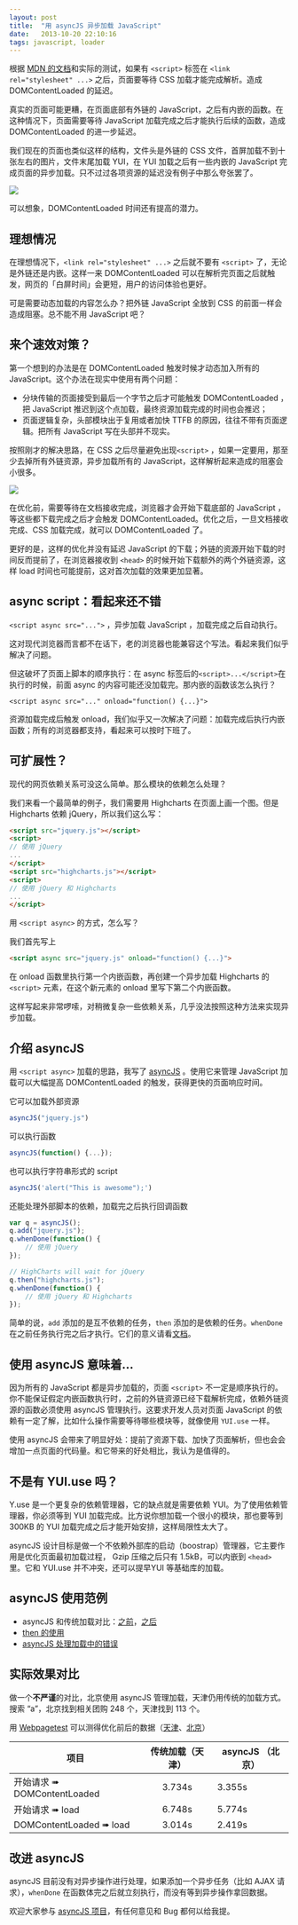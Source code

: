 ```yaml
---
layout: post
title:  "用 asyncJS 异步加载 JavaScript"
date:   2013-10-20 22:10:16
tags: javascript, loader
---
```


根据 [MDN 的文档](https://developer.mozilla.org/en-US/docs/Web/Reference/Events/DOMContentLoaded)和实际的测试，如果有 `<script>` 标签在 `<link rel="stylesheet" ...>` 之后，页面要等待 CSS 加载才能完成解析。造成 DOMContentLoaded 的延迟。

真实的页面可能更糟，在页面底部有外链的 JavaScript，之后有内嵌的函数。在这种情况下，页面需要等待 JavaScript 加载完成之后才能执行后续的函数，造成 DOMContentLoaded 的进一步延迟。

我们现在的页面也类似这样的结构，文件头是外链的 CSS 文件，首屏加载不到十张左右的图片，文件末尾加载 YUI，在 YUI 加载之后有一些内嵌的 JavaScript 完成页面的异步加载。只不过过各项资源的延迟没有例子中那么夸张罢了。

![](/assets/asyncjs/before.png)

可以想象，DOMContentLoaded 时间还有提高的潜力。

## 理想情况
在理想情况下，`<link rel="stylesheet" ...>` 之后就不要有 `<script>` 了，无论是外链还是内嵌。这样一来 DOMContentLoaded 可以在解析完页面之后就触发，网页的「白屏时间」会更短，用户的访问体验也更好。

可是需要动态加载的内容怎么办？把外链 JavaScript 全放到 CSS 的前面一样会造成阻塞。总不能不用 JavaScript 吧？

## 来个速效对策？
第一个想到的办法是在 DOMContentLoaded 触发时候才动态加入所有的 JavaScript。这个办法在现实中使用有两个问题：

* 分块传输的页面接受到最后一个字节之后才可能触发 DOMContentLoaded ，把 JavaScript 推迟到这个点加载，最终资源加载完成的时间也会推迟；
* 页面逻辑复杂，头部模块出于复用或者加快 TTFB 的原因，往往不带有页面逻辑。把所有 JavaScript 写在头部并不现实。

按照刚才的解决思路，在 CSS 之后尽量避免出现`<script>` ，如果一定要用，那至少去掉所有外链资源，异步加载所有的 JavaScript，这样解析起来造成的阻塞会小很多。

![](/assets/asyncjs/comparison.png)

在优化前，需要等待在文档接收完成，浏览器才会开始下载底部的 JavaScript ，等这些都下载完成之后才会触发 DOMContentLoaded。优化之后，一旦文档接收完成、CSS 加载完成，就可以 DOMContentLoaded 了。

更好的是，这样的优化并没有延迟 JavaScript 的下载；外链的资源开始下载的时间反而提前了，在浏览器接收到 `<head>` 的时候开始下载额外的两个外链资源，这样 load 时间也可能提前，这对首次加载的效果更加显著。

## async script：看起来还不错
`<script async src="...">` ，异步加载 JavaScript ，加载完成之后自动执行。

这对现代浏览器而言都不在话下，老的浏览器也能兼容这个写法。看起来我们似乎解决了问题。

但这破坏了页面上脚本的顺序执行：在 async 标签后的`<script>...</script>`在执行的时候，前面 async 的内容可能还没加载完。那内嵌的函数该怎么执行？

`<script async src="..." onload="function() {...}">`  

资源加载完成后触发 onload，我们似乎又一次解决了问题：加载完成后执行内嵌函数；所有的浏览器都支持，看起来可以按时下班了。

## 可扩展性？
现代的网页依赖关系可没这么简单。那么模块的依赖怎么处理？

我们来看一个最简单的例子，我们需要用 Highcharts 在页面上画一个图。但是 Highcharts 依赖 jQuery，所以我们这么写：

````html
<script src="jquery.js"></script>
<script>
// 使用 jQuery
...
</script>
<script src="highcharts.js"></script>
<script>
// 使用 jQuery 和 Highcharts
...
</script>
````

用 `<script async>` 的方式，怎么写？

我们首先写上

````html
<script async src="jquery.js" onload="function() {...}">
````

在 onload 函数里执行第一个内嵌函数，再创建一个异步加载 Highcharts 的 `<script>` 元素，在这个新元素的 onload 里写下第二个内嵌函数。

这样写起来非常啰嗦，对稍微复杂一些依赖关系，几乎没法按照这种方法来实现异步加载。

## 介绍 asyncJS
用 `<script async>` 加载的思路，我写了 [asyncJS](http://github.com/th507/asyncjs) 。使用它来管理 JavaScript 加载可以大幅提高 DOMContentLoaded 的触发，获得更快的页面响应时间。

它可以加载外部资源

````javascript
asyncJS("jquery.js")
````

可以执行函数

````javascript
asyncJS(function() {...});
````

也可以执行字符串形式的 script

````javascript
asyncJS('alert("This is awesome");')
````

还能处理外部脚本的依赖，加载完之后执行回调函数

````javascript
var q = asyncJS();
q.add("jquery.js");
q.whenDone(function() {
	// 使用 jQuery
});

// HighCharts will wait for jQuery
q.then("highcharts.js");
q.whenDone(function() {
	// 使用 jQuery 和 Highcharts
});
````

简单的说，`add` 添加的是互不依赖的任务，`then` 添加的是依赖的任务。`whenDone` 在之前任务执行完之后才执行。它们的意义请看[文档](http://github.com/th507/asyncjs)。

## 使用 asyncJS 意味着...
因为所有的 JavaScript 都是异步加载的，页面 `<script>` 不一定是顺序执行的。你不能保证假定内嵌函数执行时，之前的外链资源已经下载解析完成，依赖外链资源的函数必须使用 asyncJS 管理执行。这要求开发人员对页面 JavaScript 的依赖有一定了解，比如什么操作需要等待哪些模块等，就像使用 `YUI.use` 一样。

使用 asyncJS 会带来了明显好处：提前了资源下载、加快了页面解析，但也会会增加一点页面的代码量。和它带来的好处相比，我认为是值得的。

## 不是有 YUI.use 吗？
Y.use 是一个更复杂的依赖管理器，它的缺点就是需要依赖 YUI。为了使用依赖管理器，你必须等到 YUI 加载完成。比方说你想加载一个很小的模块，那也要等到 300KB 的 YUI 加载完成之后才能开始安排，这样局限性太大了。

asyncJS 设计目标是做一个不依赖外部库的启动（boostrap）管理器，它主要作用是优化页面最初加载过程， Gzip 压缩之后只有 1.5kB，可以内嵌到 `<head>` 里。它和 YUI.use 并不冲突，还可以提早YUI 等基础库的加载。

## asyncJS 使用范例
* asyncJS 和传统加载对比：[之前](http://attic.johnmt.dev.sankuai.com/asyncjs/examples/external-normal.html)，[之后](http://attic.johnmt.dev.sankuai.com/asyncjs/examples/external-better.html)
* [then 的使用](http://attic.johnmt.dev.sankuai.com/asyncjs/examples/then.html)
* [asyncJS 处理加载中的错误](http://attic.johnmt.dev.sankuai.com/asyncjs/examples/error-handling.html)

## 实际效果对比
做一个**不严谨**的对比，北京使用 asyncJS 管理加载，天津仍用传统的加载方式。搜索 “a”，北京找到相关团购 248 个，天津找到 113 个。

用 [Webpagetest](http://www.webpagetest.org) 可以测得优化前后的数据（[天津](http://www.webpagetest.org/result/131015_MP_J1E/1/details/)、[北京](http://www.webpagetest.org/result/131015_AM_J0B/1/details/)）


<table>
<thead>
<tr>
<th>项目                          </th>
<th align="center">   传统加载（天津）   </th>
<th>   asyncJS （北京）</th>
</tr>
</thead>
<tbody>
<tr>
<td>开始请求 ➠ DOMContentLoaded   </td>
<td align="center">   3.734s  </td>
<td>   3.355s</td>
</tr>
<tr>
<td>开始请求 ➠ load               </td>
<td align="center">   6.748s  </td>
<td>   5.774s</td>
</tr>
<tr>
<td>DOMContentLoaded ➠ load       </td>
<td align="center">   3.014s  </td>
<td>   2.419s</td>
</tr>
</tbody>
</table>


## 改进 asyncJS

asyncJS 目前没有对异步操作进行处理，如果添加一个异步任务（比如 AJAX 请求），`whenDone` 在函数体完之后就立刻执行，而没有等到异步操作拿回数据。

欢迎大家参与 [asyncJS 项目](http://github.com/th507/asyncjs)，有任何意见和 Bug 都何以给我提。

